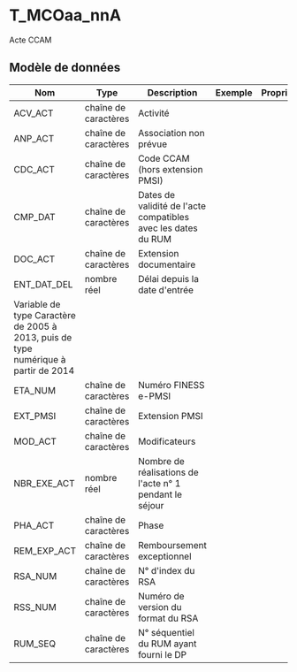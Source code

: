 # T_MCOaa_nnA

Acte CCAM


## Modèle de données

|Nom|Type|Description|Exemple|Propriétés|
|-|-|-|-|-|
|ACV_ACT|chaîne de caractères|Activité|||
|ANP_ACT|chaîne de caractères|Association non prévue|||
|CDC_ACT|chaîne de caractères|Code CCAM (hors extension PMSI)|||
|CMP_DAT|chaîne de caractères|Dates de validité de l'acte compatibles avec les dates du RUM|||
|DOC_ACT|chaîne de caractères|Extension documentaire|||
|ENT_DAT_DEL|nombre réel|Délai depuis la date d'entrée
Variable de type Caractère de 2005 à 2013, puis de type numérique à partir de 2014|||
|ETA_NUM|chaîne de caractères|Numéro FINESS e-PMSI|||
|EXT_PMSI|chaîne de caractères|Extension PMSI|||
|MOD_ACT|chaîne de caractères|Modificateurs|||
|NBR_EXE_ACT|nombre réel|Nombre de réalisations de l'acte n° 1 pendant le séjour|||
|PHA_ACT|chaîne de caractères|Phase|||
|REM_EXP_ACT|chaîne de caractères|Remboursement exceptionnel|||
|RSA_NUM|chaîne de caractères|N° d'index du RSA|||
|RSS_NUM|chaîne de caractères|Numéro de version du format du RSA|||
|RUM_SEQ|chaîne de caractères|N° séquentiel du RUM ayant fourni le DP|||
